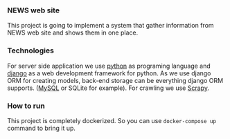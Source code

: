### NEWS web site
This project is going to implement a system that gather information from NEWS web site and shows them in one place.
### Technologies
For server side application we use [python][python_web_page] as programing language and [django][django_web_page] as a web development framework for python. As we use django ORM for creating models, back-end storage can be everything django ORM supports. ([MySQL][mysql_web_page] or SQLite for example). For crawling we use [Scrapy][scrapy_web_page].
### How to run
This project is completely dockerized. So you can use `docker-compose up` command to bring it up.


[django_web_page]: https://www.djangoproject.com/
[python_web_page]: https://www.python.org
[mysql_web_page]: https://www.mysql.com/
[scrapy_web_page]: https://scrapy.org/
